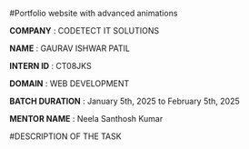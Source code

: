 #Portfolio website with advanced animations

  **COMPANY** : CODETECT IT SOLUTIONS

**NAME** : GAURAV ISHWAR PATIL

**INTERN ID** : CT08JKS

**DOMAIN** : WEB DEVELOPMENT

**BATCH DURATION** :  January 5th, 2025 to February  5th, 2025

**MENTOR NAME** :  Neela Santhosh Kumar 

#DESCRIPTION OF THE TASK
